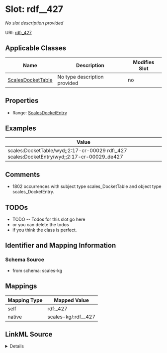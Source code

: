 

# Slot: rdf__427


_No slot description provided_





URI: [rdf:_427](http://www.w3.org/1999/02/22-rdf-syntax-ns#_427)



<!-- no inheritance hierarchy -->





## Applicable Classes

| Name | Description | Modifies Slot |
| --- | --- | --- |
| [ScalesDocketTable](../classes/ScalesDocketTable.md) | No type description provided |  no  |







## Properties

* Range: [ScalesDocketEntry](../classes/ScalesDocketEntry.md)






## Examples

| Value |
| --- |
| scales:DocketTable/wyd;;2:17-cr-00029 rdf:_427 scales:DocketEntry/wyd;;2:17-cr-00029_de427 |

## Comments

* 1802 occurrences with subject type scales_DocketTable and object type scales_DocketEntry.

## TODOs

* TODO -- Todos for this slot go here
* or you can delete the todos
* if you think the class is perfect.

## Identifier and Mapping Information







### Schema Source


* from schema: scales-kg




## Mappings

| Mapping Type | Mapped Value |
| ---  | ---  |
| self | rdf:_427 |
| native | scales-kg/:rdf__427 |




## LinkML Source

<details>
```yaml
name: rdf__427
description: No slot description provided
todos:
- TODO -- Todos for this slot go here
- or you can delete the todos
- if you think the class is perfect.
comments:
- 1802 occurrences with subject type scales_DocketTable and object type scales_DocketEntry.
examples:
- value: scales:DocketTable/wyd;;2:17-cr-00029 rdf:_427 scales:DocketEntry/wyd;;2:17-cr-00029_de427
from_schema: scales-kg
rank: 1000
slot_uri: rdf:_427
alias: rdf__427
domain_of:
- scales_DocketTable
range: scales_DocketEntry

```
</details>